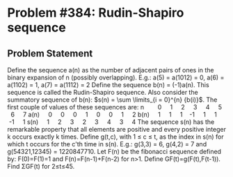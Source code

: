 # Problem #384: Rudin-Shapiro sequence 

## Problem Statement 

Define the sequence a(n) as the number of adjacent pairs of ones in the binary expansion of n (possibly overlapping).
E.g.: a(5) = a(1012) = 0, a(6) = a(1102) = 1, a(7) = a(1112) = 2
Define the sequence b(n) = (-1)a(n).
This sequence is called the Rudin-Shapiro sequence.
Also consider the summatory sequence of b(n): $s(n) = \sum \limits_{i = 0}^{n} {b(i)}$.
The first couple of values of these sequences are:
n        0     1     2     3     4     5     6     7
a(n)     0     0     0     1     0     0     1     2
b(n)     1     1     1    -1     1     1    -1     1
s(n)     1     2     3     2     3     4     3     4
The sequence s(n) has the remarkable property that all elements are positive and every positive integer k occurs exactly k times.
Define g(t,c), with 1 ≤ c ≤ t, as the index in s(n) for which t occurs for the c'th time in s(n).
E.g.: g(3,3) = 6, g(4,2) = 7 and g(54321,12345) = 1220847710.
Let F(n) be the fibonacci sequence defined by:
F(0)=F(1)=1 and
F(n)=F(n-1)+F(n-2) for n>1.
Define GF(t)=g(F(t),F(t-1)).
Find ΣGF(t) for 2≤t≤45.
